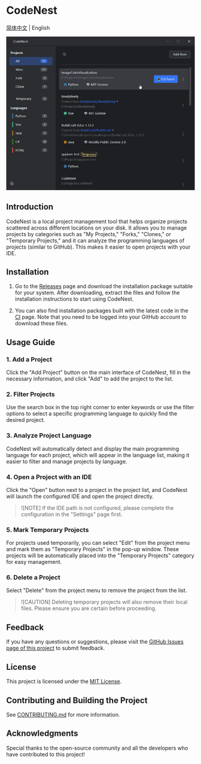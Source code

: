 # CodeNest

[简体中文](README.md) | English

![Interface](/docs/source/Interface_EN.png)

## Introduction

CodeNest is a local project management tool that helps organize projects scattered across different locations on your disk. It allows you to manage projects by categories such as "My Projects," "Forks," "Clones," or "Temporary Projects," and it can analyze the programming languages of projects (similar to GitHub). This makes it easier to open projects with your IDE.

## Installation

1. Go to the [Releases](https://github.com/MidnightCrowing/CodeNest/releases) page and download the installation package suitable for your system. After downloading, extract the files and follow the installation instructions to start using CodeNest.

2. You can also find installation packages built with the latest code in the [CI](https://github.com/MidnightCrowing/CodeNest/actions) page. Note that you need to be logged into your GitHub account to download these files.

## Usage Guide

### 1. Add a Project

Click the "Add Project" button on the main interface of CodeNest, fill in the necessary information, and click "Add" to add the project to the list.

### 2. Filter Projects

Use the search box in the top right corner to enter keywords or use the filter options to select a specific programming language to quickly find the desired project.

### 3. Analyze Project Language

CodeNest will automatically detect and display the main programming language for each project, which will appear in the language list, making it easier to filter and manage projects by language.

### 4. Open a Project with an IDE

Click the "Open" button next to a project in the project list, and CodeNest will launch the configured IDE and open the project directly.

> ![NOTE]
> If the IDE path is not configured, please complete the configuration in the "Settings" page first.

### 5. Mark Temporary Projects

For projects used temporarily, you can select "Edit" from the project menu and mark them as "Temporary Projects" in the pop-up window. These projects will be automatically placed into the "Temporary Projects" category for easy management.

### 6. Delete a Project

Select "Delete" from the project menu to remove the project from the list.

> ![CAUTION]
> Deleting temporary projects will also remove their local files. Please ensure you are certain before proceeding.

## Feedback

If you have any questions or suggestions, please visit the [GitHub Issues page of this project](https://github.com/MidnightCrowing/CodeNest/issues) to submit feedback.

## License

This project is licensed under the [MIT License](LICENSE).

## Contributing and Building the Project

See [CONTRIBUTING.md](docs/CONTRIBUTING_EN.md) for more information.

## Acknowledgments

Special thanks to the open-source community and all the developers who have contributed to this project!
